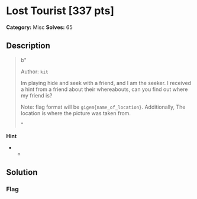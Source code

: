 # Lost Tourist [337 pts]

**Category:** Misc
**Solves:** 65

## Description
>b"<p>Author: <code>kit</code></p><p>Im playing hide and seek with a friend, and I am the seeker. I received a hint from a friend about their whereabouts, can you find out where my friend is?</p><p>Note: flag format will be <code>gigem{name_of_location}</code>. Additionally, The location is where the picture was taken from.</p>"

**Hint**
* -

## Solution

### Flag

